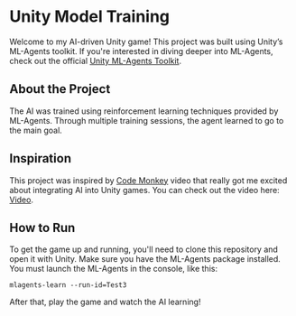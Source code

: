 # Unity Model Training

Welcome to my AI-driven Unity game! This project was built using Unity’s ML-Agents toolkit. If you're interested in diving deeper into ML-Agents, check out the official [Unity ML-Agents Toolkit](https://github.com/Unity-Technologies/ml-agents).

## About the Project

The AI was trained using reinforcement learning techniques provided by ML-Agents. Through multiple training sessions, the agent learned to go to the main goal.

## Inspiration

This project was inspired by [Code Monkey](https://www.youtube.com/@CodeMonkeyUnity) video that really got me excited about integrating AI into Unity games. You can check out the video here: [Video](https://www.youtube.com/watch?v=zPFU30tbyKs).

## How to Run

To get the game up and running, you'll need to clone this repository and open it with Unity. Make sure you have the ML-Agents package installed. You must launch the ML-Agents in the console, like this: 

```mlagents-learn --run-id=Test3```
 
After that, play the game and watch the AI learning!
